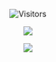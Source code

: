 
<p align="center">
  <img alt="Visitors" src="https://komarev.com/ghpvc/?username=zirus69&style=flat&labelColor=black&logo=github&label=Profile+Views&color=0d8ce0"/>
</p>

<p align="center">
  <img src="https://discord.c99.nl/widget/theme-3/879782686967873546.png" />
</p>

<p align="center">
  <img src="https://github-readme-stats.vercel.app/api?username=zirus69&show_icons=true&theme=algolia&hide_title=true&count_private=true" />
</p>



  

